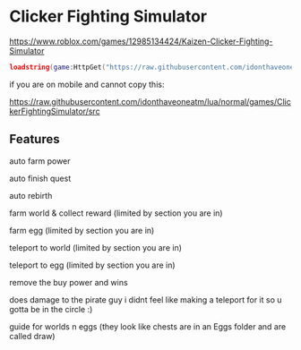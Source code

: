 # Clicker Fighting Simulator

https://www.roblox.com/games/12985134424/Kaizen-Clicker-Fighting-Simulator

```lua
loadstring(game:HttpGet("https://raw.githubusercontent.com/idonthaveoneatm/lua/normal/games/ClickerFightingSimulator/src"))()
```

if you are on mobile and cannot copy this:

https://raw.githubusercontent.com/idonthaveoneatm/lua/normal/games/ClickerFightingSimulator/src

## Features

auto farm power

auto finish quest

auto rebirth

farm world & collect reward (limited by section you are in)

farm egg (limited by section you are in)

teleport to world (limited by section you are in)

teleport to egg (limited by section you are in)

remove the buy power and wins

does damage to the pirate guy i didnt feel like making a teleport for it so u gotta be in the circle :)

guide for worlds n eggs (they look like chests are in an Eggs folder and are called draw)
